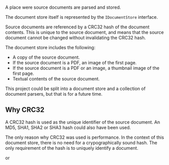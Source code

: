 A place were source documents are parsed and stored.

The document store itself is represented by the `IDocumentStore` interface.

Source documents are referenced by a CRC32 hash of the document contents.  This is unique 
to the source document, and means that the source document cannot be changed without 
invalidating the CRC32 hash.

The document store includes the following:
* A copy of the source document.
* If the source document is a PDF, an image of the first page.
* If the source document is a PDF or an image, a thumbnail image of the first page.
* Textual contents of the source document.

This project could be split into a document store and a collection of 
document parsers, but that is for a future time.

Why CRC32
---------

A CRC32 hash is used as the unique identifier of the source document.  An MD5, SHA1, 
SHA2 or SHA3 hash could also have been used.

The only reason why CRC32 was used is performance.  In the context of this document 
store, there is no need for a crypographically sound hash.  The only requirement of 
the hash is to uniquely identify a document.  

or 
